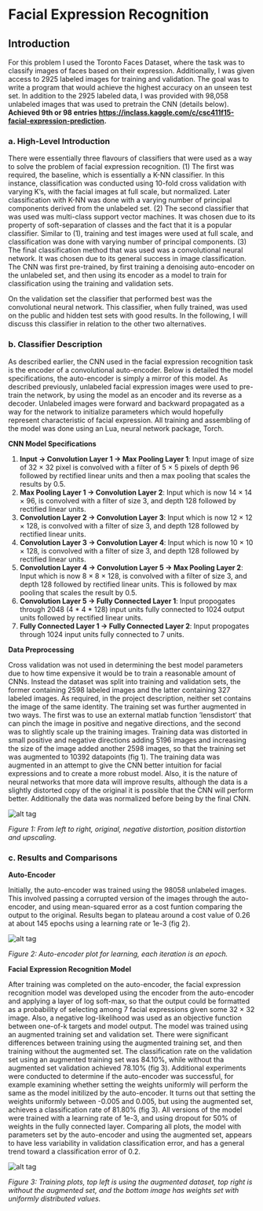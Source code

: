 # Facial Expression Recognition

## Introduction
For this problem I used the Toronto Faces Dataset, where the task was to classify images of faces based on their expression. Additionally, I was given access to 2925 labeled images for training and validation. The goal was to write a program that would achieve the highest accuracy on an unseen test set. In addition to the 2925 labeled data, I was provided with 98,058 unlabeled images that was used to pretrain the CNN (details below). **Achieved 9th or 98 entries https://inclass.kaggle.com/c/csc411f15-facial-expression-prediction.**

### a. High-Level Introduction
There were essentially three flavours of classifiers that were used as a way to solve the problem of facial expression recognition. (1) The first was required, the baseline, which is essentially a K-NN classifier. In this instance, classification was conducted using 10-fold cross validation with varying K’s, with the facial images at full scale, but normalized. Later classification with K-NN was done with a varying number of principal components derived from the unlabeled set. (2) The second classifier that was used was multi-class support vector machines. It was chosen due to its property of soft-separation of classes and the fact that it is a popular classifier. Similar to (1), training and test images were used at full scale, and classification was done with varying number of principal
components. (3) The final classification method that was used was a convolutional neural network. It was chosen due to its general success in image classification. The CNN was first pre-trained, by first training a denoising auto-encoder on the unlabeled set, and then using its encoder as a model to train for classification using the training and validation sets.

On the validation set the classifier that performed best was the convolutional neural network. This classifier, when fully trained, was used on the public and hidden test sets with good results. In the following, I will discuss this classifier in relation to the other two alternatives.

### b. Classifier Description
As described earlier, the CNN used in the facial expression recognition task is the encoder of a convolutional auto-encoder. Below is detailed the model specifications, the auto-encoder is simply a mirror of this model. As described previously, unlabeled facial expression images were used to pre-train the network, by using the model as an encoder and its reverse as a decoder. Unlabeled images were forward and backward propagated as a way for the network to initialize parameters which would hopefully represent characteristic of facial expression. All training and assembling of the model was done using an Lua, neural network package, Torch.

**CNN Model Specifications**

1. **Input → Convolution Layer 1 → Max Pooling Layer 1**: Input image of size of 32 × 32 pixel is convolved with a filter of 5 × 5 pixels of depth 96 followed by rectified linear units and then a max pooling that scales the results by 0.5.
2. **Max Pooling Layer 1 → Convolution Layer 2**: Input which is now 14 × 14 × 96, is convolved with a filter of size 3, and depth 128 followed by rectified linear units.
3. **Convolution Layer 2 → Convolution Layer 3**: Input which is now 12 × 12 × 128, is convolved with a filter of size 3, and depth 128 followed by rectified linear units.
4. **Convolution Layer 3 → Convolution Layer 4**: Input which is now 10 × 10 × 128, is convolved with a filter of size 3, and depth 128 followed by rectified linear units.
5. **Convolution Layer 4 → Convolution Layer 5 → Max Pooling Layer 2**: Input which is now 8 × 8 × 128, is convolved with a filter of size 3, and depth 128 followed by rectified linear units. This is followed by max pooling that scales the result by 0.5. 
6. **Convolution Layer 5 → Fully Connected Layer 1**: Input propogates through 2048 (4 * 4 * 128) input units fully connected to 1024 output units followed by rectified linear units.
7. **Fully Connected Layer 1 → Fully Connected Layer 2**: Input propogates through 1024 input units fully connected to 7 units.

**Data Preprocessing**

Cross validation was not used in determining the best model parameters due to how time expensive it would be to train a reasonable amount of CNNs. Instead the dataset was split into training and validation sets, the former containing 2598 labeled images and the latter containing 327 labeled images. As required, in the project description, neither set contains the image of the same identity. The training set was further augmented in two ways. The first was to use an external matlab function ’lensdistort’ that can pinch the image in positive and negative directions, and the second was to slightly scale up the training images. Training data was distorted in small positive and negative directions adding 5196 images and increasing the size of the image added another 2598 images, so that the training set was augmented to 10392 datapoints (fig 1). The training data was augmented in an attempt to give the CNN better intuition for facial expressions and to create a more robust model. Also, it is the nature of neural networks that more data will improve results, although the data is a slightly distorted copy of the original it is possible that the CNN will perform better. Additionally the data was normalized before being by the final CNN.

![alt tag](https://github.com/jarmstrong2/facialexpressionrecognition/blob/master/images/distortedData.png)

*Figure 1: From left to right, original, negative distortion, position distortion and upscaling.*

### c. Results and Comparisons

**Auto-Encoder**

Initially, the auto-encoder was trained using the 98058 unlabeled images. This involved passing a corrupted version of the images through the auto-encoder, and using mean-squared error as a cost funtion comparing the output to the original. Results began to plateau around a cost value of 0.26 at about 145 epochs using a learning rate or 1e-3 (fig 2).

![alt tag](https://github.com/jarmstrong2/facialexpressionrecognition/blob/master/images/autoEncoder.png)

*Figure 2: Auto-encoder plot for learning, each iteration is an epoch.*

**Facial Expression Recognition Model**

After training was completed on the auto-encoder, the facial expression recognition model was developed using the encoder from the auto-encoder and applying a layer of log soft-max, so that the output could be formatted as a probability of selecting among 7 facial expressions given some 32 × 32 image. Also, a negative log-likelihood was used as an objective function between one-of-k targets and model output. The model was trained using an augmented training set and validation set. There were significant differences between training using the augmented training set, and then training without the augmented set. The classification rate on the validation set using an augmented training set was 84.10%, while without tha augmented set validation achieved 78.10% (fig 3). Additional experiments were conducted to determine if the auto-encoder was successful, for example examining whether setting the weights uniformly will perform the same as the model initilized by the auto-encoder. It turns out that setting the weights uniformly between -0.005 and 0.005, but using the augmented set, achieves a classification rate of 81.80% (fig 3). All versions of the model were trained with a learning rate of 1e-3, and using dropout for 50% of weights in the fully connected layer. Comparing all plots, the model with parameters set by the auto-encoder and using the augmented set, appears to have less variability in validation classification error, and has a general trend toward a classification error of 0.2.

![alt tag](https://github.com/jarmstrong2/facialexpressionrecognition/blob/master/images/classificationData.png)

*Figure 3: Training plots, top left is using the augmented dataset, top right is without the augmented set, and the bottom image has weights set with uniformly distributed values.*
